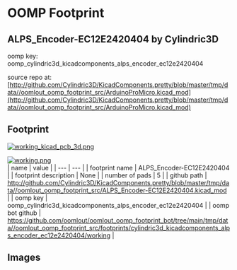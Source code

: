 # OOMP Footprint  
## ALPS_Encoder-EC12E2420404  by Cylindric3D  
  
oomp key: oomp_cylindric3d_kicadcomponents_alps_encoder_ec12e2420404  
  
source repo at: [http://github.com/Cylindric3D/KicadComponents.pretty/blob/master/tmp/data//oomlout_oomp_footprint_src/ArduinoProMicro.kicad_mod](http://github.com/Cylindric3D/KicadComponents.pretty/blob/master/tmp/data//oomlout_oomp_footprint_src/ArduinoProMicro.kicad_mod)  
## Footprint  
  
[![working_kicad_pcb_3d.png](working_kicad_pcb_3d_600.png)](working_kicad_pcb_3d.png)  
  
[![working.png](working_600.png)](working.png)  
| name | value | 
| --- | --- | 
| footprint name | ALPS_Encoder-EC12E2420404 | 
| footprint description | None | 
| number of pads | 5 | 
| github path | http://github.com/Cylindric3D/KicadComponents.pretty/blob/master/tmp/data//oomlout_oomp_footprint_src/ALPS_Encoder-EC12E2420404.kicad_mod | 
| oomp key | oomp_cylindric3d_kicadcomponents_alps_encoder_ec12e2420404 | 
| oomp bot github | https://github.com/oomlout/oomlout_oomp_footprint_bot/tree/main/tmp/data//oomlout_oomp_footprint_src/footprints/cylindric3d_kicadcomponents_alps_encoder_ec12e2420404/working | 
## Images  
